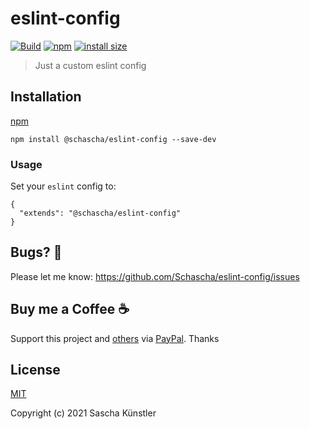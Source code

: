 # eslint-config

[![Build](https://github.com/Schascha/eslint-config/workflows/Build/badge.svg)](https://github.com/Schascha/eslint-config/actions)
[![npm](https://img.shields.io/npm/v/@schascha/eslint-config)](https://www.npmjs.com/package/@schascha/eslint-config)
[![install size](https://packagephobia.com/badge?p=@schascha/eslint-config)](https://packagephobia.com/result?p=@schascha/eslint-config)

> Just a custom eslint config

## Installation

[npm](https://www.npmjs.com/package/@schascha/eslint-config)

```
npm install @schascha/eslint-config --save-dev
```

### Usage

Set your `eslint` config to:

```
{
  "extends": "@schascha/eslint-config"
}
```

## Bugs? 🐛

Please let me know: https://github.com/Schascha/eslint-config/issues

## Buy me a Coffee ☕

Support this project and [others](https://github.com/Schascha?tab=repositories) via [PayPal](https://www.paypal.me/LosZahlos). Thanks

## License

[MIT](./LICENSE)

Copyright (c) 2021 Sascha Künstler
